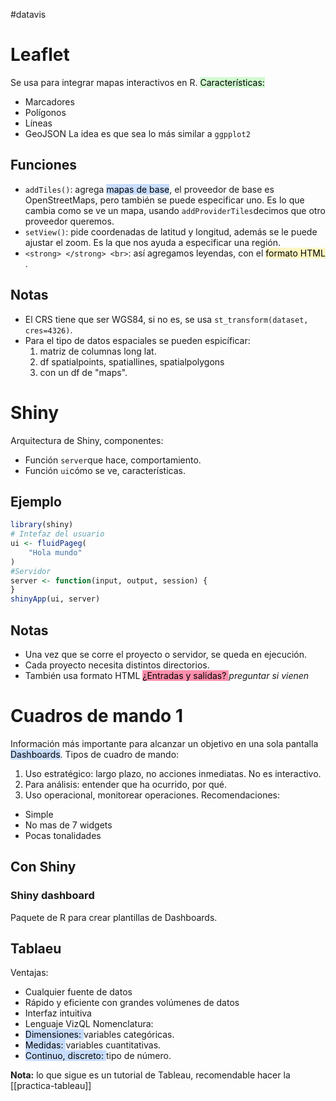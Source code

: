 #datavis
# Leaflet 
Se usa para integrar mapas interactivos en R.
<mark style="background: #BBFABBA6;">Características: </mark>
- Marcadores
- Polígonos
- Líneas
- GeoJSON
La idea es que sea lo más similar a `ggpplot2`
## Funciones 
- `addTiles()`: agrega <mark style="background: #ADCCFFA6;">mapas de base</mark>, el proveedor de base es OpenStreetMaps, pero también se puede especificar uno. Es lo que cambia como se ve un mapa, usando `addProviderTiles`decimos que otro proveedor queremos.  
- `setView()`: pide coordenadas de latitud y longitud, además se le puede ajustar el zoom. Es la que nos ayuda a especificar una región. 
- `<strong> </strong> <br>`: así agregamos leyendas, con el <mark style="background: #FFF3A3A6;">formato HTML </mark>.
## Notas
- El CRS tiene que ser WGS84, si no es, se usa `st_transform(dataset, cres=4326)`.
- Para el tipo de datos espaciales se pueden espicíficar: 
	1. matriz de columnas long lat. 
	2. df spatialpoints, spatiallines, spatialpolygons
	3. con un df de "maps".
# Shiny 
Arquitectura de Shiny, componentes: 
- Función `server`que hace, comportamiento.
- Función `ui`cómo se ve, características. 
## Ejemplo 
```R
library(shiny)
# Intefaz del usuario 
ui <- fluidPageg( 
	"Hola mundo"
)
#Servidor
server <- function(input, output, session) {
}
shinyApp(ui, server)
```
## Notas
- Una vez que se corre el proyecto o servidor, se queda en ejecución. 
- Cada proyecto necesita distintos directorios. 
- También usa formato HTML 
<mark style="background: #FF5582A6;">¿Entradas y salidas? </mark> *preguntar si vienen*
# Cuadros de mando 1 
Información más importante para alcanzar un objetivo en una sola pantalla <mark style="background: #ADCCFFA6;">Dashboards</mark>.
Tipos de cuadro de mando: 
1. Uso estratégico: largo plazo, no acciones inmediatas. No es interactivo.
2. Para análisis: entender que ha ocurrido, por qué. 
3. Uso operacional, monitorear operaciones. 
Recomendaciones:
- Simple 
- No mas de 7 widgets
- Pocas tonalidades
## Con Shiny 
### Shiny dashboard 
Paquete de R para crear plantillas de Dashboards. 
## Tablaeu 
Ventajas: 
- Cualquier fuente de datos 
- Rápido y eficiente con grandes volúmenes de datos
- Interfaz intuitiva
- Lenguaje VizQL 
Nomenclatura: 
- <mark style="background: #ADCCFFA6;">Dimensiones: </mark> variables categóricas. 
- <mark style="background: #ADCCFFA6;">Medidas: </mark> variables cuantitativas. 
- <mark style="background: #ADCCFFA6;">Continuo, discreto: </mark> tipo de número.

**Nota:** lo que sigue es un tutorial de Tableau, recomendable hacer la [[practica-tableau]]